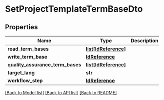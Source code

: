 # SetProjectTemplateTermBaseDto

## Properties
Name | Type | Description | Notes
------------ | ------------- | ------------- | -------------
**read_term_bases** | [**list[IdReference]**](IdReference.md) |  | [optional] 
**write_term_base** | [**IdReference**](IdReference.md) |  | [optional] 
**quality_assurance_term_bases** | [**list[IdReference]**](IdReference.md) |  | [optional] 
**target_lang** | **str** |  | [optional] 
**workflow_step** | [**IdReference**](IdReference.md) |  | [optional] 

[[Back to Model list]](../README.md#documentation-for-models) [[Back to API list]](../README.md#documentation-for-api-endpoints) [[Back to README]](../README.md)

